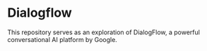 # Dialogflow
This repository serves as an exploration of DialogFlow, a powerful conversational AI platform by Google.
